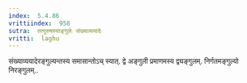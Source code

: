 ```yaml
---
index:  5.4.86
vrittiindex:  958
sutra:  तत्पुरुषस्याङ्गुलेः संख्याव्ययादेः
vritti:  laghu 
---
```


संख्याव्ययादेरङ्गुल्यन्तस्य समासान्तोऽच् स्यात्. द्वे अङ्गुली प्रमाणमस्य द्व्यङ्गुलम्. निर्गतमङ्गुल्यो निरङ्गुलम्..

